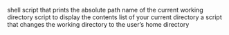 shell script that prints the absolute path name of the current working directory
script to display the contents list of your current directory
 a script that changes the working directory to the user’s home directory
